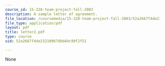 ```yaml
---
course_id: 15-328-team-project-fall-2003
description: A sample letter of agreement.
file_location: /coursemedia/15-328-team-project-fall-2003/52a2667f4de23210967dbb84c99f2f51_letter2.pdf
file_type: application/pdf
layout: pdf
title: letter2.pdf
type: course
uid: 52a2667f4de23210967dbb84c99f2f51

---
```

None